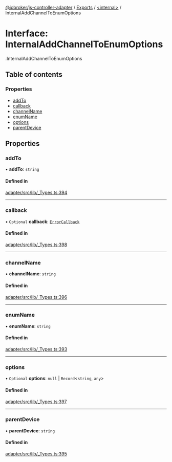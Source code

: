 [@iobroker/js-controller-adapter](../README.md) / [Exports](../modules.md) / [<internal\>](../modules/internal_.md) / InternalAddChannelToEnumOptions

# Interface: InternalAddChannelToEnumOptions

[<internal>](../modules/internal_.md).InternalAddChannelToEnumOptions

## Table of contents

### Properties

- [addTo](internal_.InternalAddChannelToEnumOptions.md#addto)
- [callback](internal_.InternalAddChannelToEnumOptions.md#callback)
- [channelName](internal_.InternalAddChannelToEnumOptions.md#channelname)
- [enumName](internal_.InternalAddChannelToEnumOptions.md#enumname)
- [options](internal_.InternalAddChannelToEnumOptions.md#options)
- [parentDevice](internal_.InternalAddChannelToEnumOptions.md#parentdevice)

## Properties

### addTo

• **addTo**: `string`

#### Defined in

[adapter/src/lib/_Types.ts:394](https://github.com/ioBroker/ioBroker.js-controller/blob/c590b2a5/packages/adapter/src/lib/_Types.ts#L394)

___

### callback

• `Optional` **callback**: [`ErrorCallback`](../modules/internal_.md#errorcallback)

#### Defined in

[adapter/src/lib/_Types.ts:398](https://github.com/ioBroker/ioBroker.js-controller/blob/c590b2a5/packages/adapter/src/lib/_Types.ts#L398)

___

### channelName

• **channelName**: `string`

#### Defined in

[adapter/src/lib/_Types.ts:396](https://github.com/ioBroker/ioBroker.js-controller/blob/c590b2a5/packages/adapter/src/lib/_Types.ts#L396)

___

### enumName

• **enumName**: `string`

#### Defined in

[adapter/src/lib/_Types.ts:393](https://github.com/ioBroker/ioBroker.js-controller/blob/c590b2a5/packages/adapter/src/lib/_Types.ts#L393)

___

### options

• `Optional` **options**: ``null`` \| `Record`<`string`, `any`\>

#### Defined in

[adapter/src/lib/_Types.ts:397](https://github.com/ioBroker/ioBroker.js-controller/blob/c590b2a5/packages/adapter/src/lib/_Types.ts#L397)

___

### parentDevice

• **parentDevice**: `string`

#### Defined in

[adapter/src/lib/_Types.ts:395](https://github.com/ioBroker/ioBroker.js-controller/blob/c590b2a5/packages/adapter/src/lib/_Types.ts#L395)
